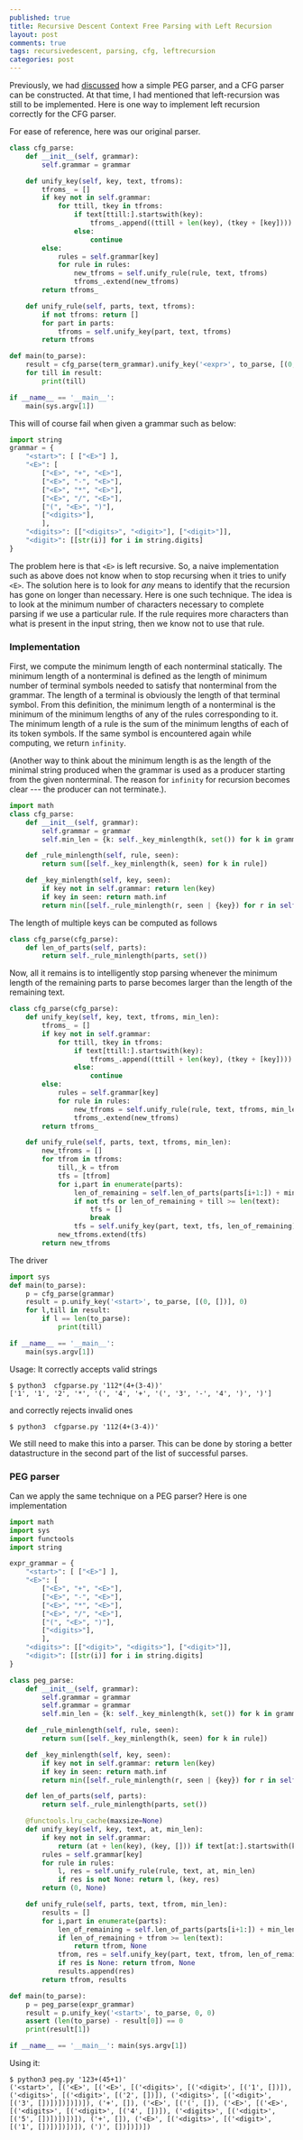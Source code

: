 ```yaml
---
published: true
title: Recursive Descent Context Free Parsing with Left Recursion
layout: post
comments: true
tags: recursivedescent, parsing, cfg, leftrecursion
categories: post
---
```

Previously, we had [discussed](/post/2018/09/06/peg-parsing/) how a simple PEG parser, and a CFG parser can be constructed. At that time, I had mentioned that left-recursion was still to be implemented. Here is one way to implement left recursion correctly for the CFG parser.

For ease of reference, here was our original parser.
```python
class cfg_parse:
    def __init__(self, grammar):
        self.grammar = grammar

    def unify_key(self, key, text, tfroms):
        tfroms_ = []
        if key not in self.grammar:
            for ttill, tkey in tfroms:
                if text[ttill:].startswith(key):
                    tfroms_.append((ttill + len(key), (tkey + [key])))
                else:
                    continue
        else:
            rules = self.grammar[key]
            for rule in rules:
                new_tfroms = self.unify_rule(rule, text, tfroms)
                tfroms_.extend(new_tfroms)
        return tfroms_

    def unify_rule(self, parts, text, tfroms):
        if not tfroms: return []
        for part in parts:
            tfroms = self.unify_key(part, text, tfroms)
        return tfroms

def main(to_parse):
    result = cfg_parse(term_grammar).unify_key('<expr>', to_parse, [(0, [])])
    for till in result:
        print(till)

if __name__ == '__main__':
    main(sys.argv[1])
```
This will of course fail when given a grammar such as below:
```python
import string
grammar = {
    "<start>": [ ["<E>"] ],
    "<E>": [
        ["<E>", "+", "<E>"],
        ["<E>", "-", "<E>"],
        ["<E>", "*", "<E>"],
        ["<E>", "/", "<E>"],
        ["(", "<E>", ")"],
        ["<digits>"],
        ],
    "<digits>": [["<digits>", "<digit>"], ["<digit>"]],
    "<digit>": [[str(i)] for i in string.digits]
}
```
The problem here is that `<E>` is left recursive. So, a naive implementation such as above does not know when to stop recursing when
it tries to unify `<E>`. The solution here is to look for *any* means to identify that the recursion has gone on longer than necessary.
Here is one such technique. The idea is to look at the minimum number of characters necessary to complete parsing if we use a 
particular rule. If the rule requires more characters than what is present in the input string, then we know not to use that rule. 

### Implementation

First, we compute the minimum length of each nonterminal statically. The minimum length of a nonterminal is defined as the length of minimum number of terminal symbols needed to satisfy that nonterminal from the grammar. The length of a terminal is obviously the length of that terminal symbol. From this definition, the minimum length of a nonterminal is the minimum of the minimum lengths of
any of the rules corresponding to it. The minimum length of a rule is the sum of the minimum lengths of each of its token symbols. If the same symbol is encountered again while computing, we return `infinity`.

(Another way to think about the minimum length is as the length of the minimal string produced when the grammar is used as a producer starting from the given nonterminal. The reason for `infinity` for recursion becomes clear --- the producer can not terminate.).

```python
import math
class cfg_parse:
    def __init__(self, grammar):
        self.grammar = grammar
        self.min_len = {k: self._key_minlength(k, set()) for k in grammar}

    def _rule_minlength(self, rule, seen):
        return sum([self._key_minlength(k, seen) for k in rule])

    def _key_minlength(self, key, seen):
        if key not in self.grammar: return len(key)
        if key in seen: return math.inf
        return min([self._rule_minlength(r, seen | {key}) for r in self.grammar[key]])
```
The length of multiple keys can be computed as follows
```python
class cfg_parse(cfg_parse):
    def len_of_parts(self, parts):
        return self._rule_minlength(parts, set())
```
Now, all it remains is to intelligently stop parsing whenever the minimum length of the remaining parts
to parse becomes larger than the length of the remaining text.
```python
class cfg_parse(cfg_parse):
    def unify_key(self, key, text, tfroms, min_len):
        tfroms_ = []
        if key not in self.grammar:
            for ttill, tkey in tfroms:
                if text[ttill:].startswith(key):
                    tfroms_.append((ttill + len(key), (tkey + [key])))
                else:
                    continue
        else:
            rules = self.grammar[key]
            for rule in rules:
                new_tfroms = self.unify_rule(rule, text, tfroms, min_len)
                tfroms_.extend(new_tfroms)
        return tfroms_

    def unify_rule(self, parts, text, tfroms, min_len):
        new_tfroms = []
        for tfrom in tfroms:
            till,_k = tfrom
            tfs = [tfrom]
            for i,part in enumerate(parts):
                len_of_remaining = self.len_of_parts(parts[i+1:]) + min_len
                if not tfs or len_of_remaining + till >= len(text):
                    tfs = []
                    break
                tfs = self.unify_key(part, text, tfs, len_of_remaining)
            new_tfroms.extend(tfs)
        return new_tfroms
```
The driver
```python
import sys
def main(to_parse):
    p = cfg_parse(grammar)
    result = p.unify_key('<start>', to_parse, [(0, [])], 0)
    for l,till in result:
        if l == len(to_parse):
            print(till)

if __name__ == '__main__':
    main(sys.argv[1])
```
Usage:
It correctly accepts valid strings
```shell
$ python3  cfgparse.py '112*(4+(3-4))'
['1', '1', '2', '*', '(', '4', '+', '(', '3', '-', '4', ')', ')']
```
and correctly rejects invalid ones
```shell
$ python3  cfgparse.py '112(4+(3-4))'
```
We still need to make this into a parser. This can be done by storing a better datastructure in the second part of the list of successful parses.

### PEG parser

Can we apply the same technique on a PEG parser? Here is one implementation

```python
import math
import sys
import functools
import string

expr_grammar = {
    "<start>": [ ["<E>"] ],
    "<E>": [
        ["<E>", "+", "<E>"],
        ["<E>", "-", "<E>"],
        ["<E>", "*", "<E>"],
        ["<E>", "/", "<E>"],
        ["(", "<E>", ")"],
        ["<digits>"],
        ],
    "<digits>": [["<digit>", "<digits>"], ["<digit>"]],
    "<digit>": [[str(i)] for i in string.digits]
}

class peg_parse:
    def __init__(self, grammar):
        self.grammar = grammar
        self.grammar = grammar
        self.min_len = {k: self._key_minlength(k, set()) for k in grammar}

    def _rule_minlength(self, rule, seen):
        return sum([self._key_minlength(k, seen) for k in rule])

    def _key_minlength(self, key, seen):
        if key not in self.grammar: return len(key)
        if key in seen: return math.inf
        return min([self._rule_minlength(r, seen | {key}) for r in self.grammar[key]])

    def len_of_parts(self, parts):
        return self._rule_minlength(parts, set())

    @functools.lru_cache(maxsize=None)
    def unify_key(self, key, text, at, min_len):
        if key not in self.grammar:
            return (at + len(key), (key, [])) if text[at:].startswith(key) else (at, None)
        rules = self.grammar[key]
        for rule in rules:
            l, res = self.unify_rule(rule, text, at, min_len)
            if res is not None: return l, (key, res)
        return (0, None)

    def unify_rule(self, parts, text, tfrom, min_len):
        results = []
        for i,part in enumerate(parts):
            len_of_remaining = self.len_of_parts(parts[i+1:]) + min_len
            if len_of_remaining + tfrom >= len(text):
                return tfrom, None
            tfrom, res = self.unify_key(part, text, tfrom, len_of_remaining)
            if res is None: return tfrom, None
            results.append(res)
        return tfrom, results

def main(to_parse):
    p = peg_parse(expr_grammar)
    result = p.unify_key('<start>', to_parse, 0, 0)
    assert (len(to_parse) - result[0]) == 0
    print(result[1])

if __name__ == '__main__': main(sys.argv[1])                                                                                      
```
Using it:
```shell
$ python3 peg.py '123+(45+1)'
('<start>', [('<E>', [('<E>', [('<digits>', [('<digit>', [('1', [])]), ('<digits>', [('<digit>', [('2', [])]), ('<digits>', [('<digit>', [('3', [])])])])])]), ('+', []), ('<E>', [('(', []), ('<E>', [('<E>', [('<digits>', [('<digit>', [('4', [])]), ('<digits>', [('<digit>', [('5', [])])])])]), ('+', []), ('<E>', [('<digits>', [('<digit>', [('1', [])])])])]), (')', [])])])])
```

